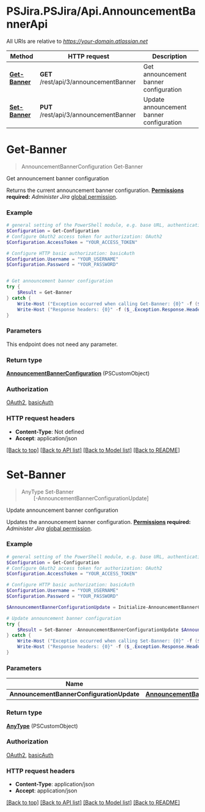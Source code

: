 # PSJira.PSJira/Api.AnnouncementBannerApi

All URIs are relative to *https://your-domain.atlassian.net*

Method | HTTP request | Description
------------- | ------------- | -------------
[**Get-Banner**](AnnouncementBannerApi.md#Get-Banner) | **GET** /rest/api/3/announcementBanner | Get announcement banner configuration
[**Set-Banner**](AnnouncementBannerApi.md#Set-Banner) | **PUT** /rest/api/3/announcementBanner | Update announcement banner configuration


<a name="Get-Banner"></a>
# **Get-Banner**
> AnnouncementBannerConfiguration Get-Banner<br>

Get announcement banner configuration

Returns the current announcement banner configuration.  **[Permissions](#permissions) required:** *Administer Jira* [global permission](https://confluence.atlassian.com/x/x4dKLg).

### Example
```powershell
# general setting of the PowerShell module, e.g. base URL, authentication, etc
$Configuration = Get-Configuration
# Configure OAuth2 access token for authorization: OAuth2
$Configuration.AccessToken = "YOUR_ACCESS_TOKEN"

# Configure HTTP basic authorization: basicAuth
$Configuration.Username = "YOUR_USERNAME"
$Configuration.Password = "YOUR_PASSWORD"


# Get announcement banner configuration
try {
    $Result = Get-Banner
} catch {
    Write-Host ("Exception occurred when calling Get-Banner: {0}" -f ($_.ErrorDetails | ConvertFrom-Json))
    Write-Host ("Response headers: {0}" -f ($_.Exception.Response.Headers | ConvertTo-Json))
}
```

### Parameters
This endpoint does not need any parameter.

### Return type

[**AnnouncementBannerConfiguration**](AnnouncementBannerConfiguration.md) (PSCustomObject)

### Authorization

[OAuth2](../README.md#OAuth2), [basicAuth](../README.md#basicAuth)

### HTTP request headers

 - **Content-Type**: Not defined
 - **Accept**: application/json

[[Back to top]](#) [[Back to API list]](../README.md#documentation-for-api-endpoints) [[Back to Model list]](../README.md#documentation-for-models) [[Back to README]](../README.md)

<a name="Set-Banner"></a>
# **Set-Banner**
> AnyType Set-Banner<br>
> &nbsp;&nbsp;&nbsp;&nbsp;&nbsp;&nbsp;&nbsp;&nbsp;[-AnnouncementBannerConfigurationUpdate] <PSCustomObject><br>

Update announcement banner configuration

Updates the announcement banner configuration.  **[Permissions](#permissions) required:** *Administer Jira* [global permission](https://confluence.atlassian.com/x/x4dKLg).

### Example
```powershell
# general setting of the PowerShell module, e.g. base URL, authentication, etc
$Configuration = Get-Configuration
# Configure OAuth2 access token for authorization: OAuth2
$Configuration.AccessToken = "YOUR_ACCESS_TOKEN"

# Configure HTTP basic authorization: basicAuth
$Configuration.Username = "YOUR_USERNAME"
$Configuration.Password = "YOUR_PASSWORD"

$AnnouncementBannerConfigurationUpdate = Initialize-AnnouncementBannerConfigurationUpdate -Message "MyMessage" -IsDismissible $false -IsEnabled $false -Visibility "MyVisibility" # AnnouncementBannerConfigurationUpdate | 

# Update announcement banner configuration
try {
    $Result = Set-Banner -AnnouncementBannerConfigurationUpdate $AnnouncementBannerConfigurationUpdate
} catch {
    Write-Host ("Exception occurred when calling Set-Banner: {0}" -f ($_.ErrorDetails | ConvertFrom-Json))
    Write-Host ("Response headers: {0}" -f ($_.Exception.Response.Headers | ConvertTo-Json))
}
```

### Parameters

Name | Type | Description  | Notes
------------- | ------------- | ------------- | -------------
 **AnnouncementBannerConfigurationUpdate** | [**AnnouncementBannerConfigurationUpdate**](AnnouncementBannerConfigurationUpdate.md)|  | 

### Return type

[**AnyType**](AnyType.md) (PSCustomObject)

### Authorization

[OAuth2](../README.md#OAuth2), [basicAuth](../README.md#basicAuth)

### HTTP request headers

 - **Content-Type**: application/json
 - **Accept**: application/json

[[Back to top]](#) [[Back to API list]](../README.md#documentation-for-api-endpoints) [[Back to Model list]](../README.md#documentation-for-models) [[Back to README]](../README.md)

